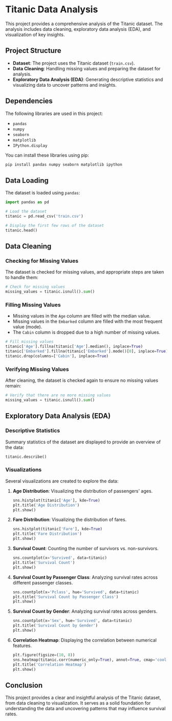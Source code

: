 # Titanic Data Analysis

This project provides a comprehensive analysis of the Titanic dataset. The analysis includes data cleaning, exploratory data analysis (EDA), and visualization of key insights.

## Project Structure

- **Dataset**: The project uses the Titanic dataset (`train.csv`).
- **Data Cleaning**: Handling missing values and preparing the dataset for analysis.
- **Exploratory Data Analysis (EDA)**: Generating descriptive statistics and visualizing data to uncover patterns and insights.

## Dependencies

The following libraries are used in this project:

- `pandas`
- `numpy`
- `seaborn`
- `matplotlib`
- `IPython.display`

You can install these libraries using pip:

```bash
pip install pandas numpy seaborn matplotlib ipython
```

## Data Loading

The dataset is loaded using `pandas`:

```python
import pandas as pd

# Load the dataset
titanic = pd.read_csv('train.csv')

# Display the first few rows of the dataset
titanic.head()
```

## Data Cleaning

### Checking for Missing Values

The dataset is checked for missing values, and appropriate steps are taken to handle them:

```python
# Check for missing values
missing_values = titanic.isnull().sum()
```

### Filling Missing Values

- Missing values in the `Age` column are filled with the median value.
- Missing values in the `Embarked` column are filled with the most frequent value (mode).
- The `Cabin` column is dropped due to a high number of missing values.

```python
# Fill missing values
titanic['Age'].fillna(titanic['Age'].median(), inplace=True)
titanic['Embarked'].fillna(titanic['Embarked'].mode()[0], inplace=True)
titanic.drop(columns=['Cabin'], inplace=True)
```

### Verifying Missing Values

After cleaning, the dataset is checked again to ensure no missing values remain:

```python
# Verify that there are no more missing values
missing_values = titanic.isnull().sum()
```

## Exploratory Data Analysis (EDA)

### Descriptive Statistics

Summary statistics of the dataset are displayed to provide an overview of the data:

```python
titanic.describe()
```

### Visualizations

Several visualizations are created to explore the data:

1. **Age Distribution**: Visualizing the distribution of passengers' ages.

    ```python
    sns.histplot(titanic['Age'], kde=True)
    plt.title('Age Distribution')
    plt.show()
    ```

2. **Fare Distribution**: Visualizing the distribution of fares.

    ```python
    sns.histplot(titanic['Fare'], kde=True)
    plt.title('Fare Distribution')
    plt.show()
    ```

3. **Survival Count**: Counting the number of survivors vs. non-survivors.

    ```python
    sns.countplot(x='Survived', data=titanic)
    plt.title('Survival Count')
    plt.show()
    ```

4. **Survival Count by Passenger Class**: Analyzing survival rates across different passenger classes.

    ```python
    sns.countplot(x='Pclass', hue='Survived', data=titanic)
    plt.title('Survival Count by Passenger Class')
    plt.show()
    ```

5. **Survival Count by Gender**: Analyzing survival rates across genders.

    ```python
    sns.countplot(x='Sex', hue='Survived', data=titanic)
    plt.title('Survival Count by Gender')
    plt.show()
    ```

6. **Correlation Heatmap**: Displaying the correlation between numerical features.

    ```python
    plt.figure(figsize=(10, 8))
    sns.heatmap(titanic.corr(numeric_only=True), annot=True, cmap='coolwarm')
    plt.title('Correlation Heatmap')
    plt.show()
    ```

## Conclusion

This project provides a clear and insightful analysis of the Titanic dataset, from data cleaning to visualization. It serves as a solid foundation for understanding the data and uncovering patterns that may influence survival rates.
